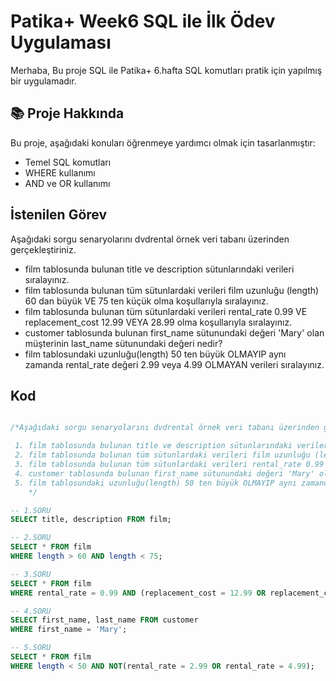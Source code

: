 # Patika+ Week6 SQL ile İlk Ödev Uygulaması
Merhaba,
Bu proje SQL ile Patika+ 6.hafta SQL komutları pratik için yapılmış bir uygulamadır.

## 📚 Proje Hakkında
Bu proje, aşağıdaki konuları öğrenmeye yardımcı olmak için tasarlanmıştır:
- Temel SQL komutları
- WHERE kullanımı
- AND ve OR kullanımı


## İstenilen Görev
Aşağıdaki sorgu senaryolarını dvdrental örnek veri tabanı üzerinden gerçekleştiriniz.
   - film tablosunda bulunan title ve description sütunlarındaki verileri sıralayınız.
   - film tablosunda bulunan tüm sütunlardaki verileri film uzunluğu (length) 60 dan büyük VE 75 ten küçük olma koşullarıyla sıralayınız.
   - film tablosunda bulunan tüm sütunlardaki verileri rental_rate 0.99 VE replacement_cost 12.99 VEYA 28.99 olma koşullarıyla sıralayınız.
   - customer tablosunda bulunan first_name sütunundaki değeri 'Mary' olan müşterinin last_name sütunundaki değeri nedir?
   - film tablosundaki uzunluğu(length) 50 ten büyük OLMAYIP aynı zamanda rental_rate değeri 2.99 veya 4.99 OLMAYAN verileri sıralayınız.

## Kod 
```sql

/*Aşağıdaki sorgu senaryolarını dvdrental örnek veri tabanı üzerinden gerçekleştiriniz.

 1. film tablosunda bulunan title ve description sütunlarındaki verileri sıralayınız.
 2. film tablosunda bulunan tüm sütunlardaki verileri film uzunluğu (length) 60 dan büyük VE 75 ten küçük olma koşullarıyla sıralayınız.
 3. film tablosunda bulunan tüm sütunlardaki verileri rental_rate 0.99 VE replacement_cost 12.99 VEYA 28.99 olma koşullarıyla sıralayınız.
 4. customer tablosunda bulunan first_name sütunundaki değeri 'Mary' olan müşterinin last_name sütunundaki değeri nedir?
 5. film tablosundaki uzunluğu(length) 50 ten büyük OLMAYIP aynı zamanda rental_rate değeri 2.99 veya 4.99 OLMAYAN verileri sıralayınız.
	*/

-- 1.SORU
SELECT title, description FROM film;

-- 2.SORU
SELECT * FROM film
WHERE length > 60 AND length < 75;

-- 3.SORU
SELECT * FROM film
WHERE rental_rate = 0.99 AND (replacement_cost = 12.99 OR replacement_cost = 28.99);

-- 4.SORU
SELECT first_name, last_name FROM customer
WHERE first_name = 'Mary';	

-- 5.SORU
SELECT * FROM film
WHERE length < 50 AND NOT(rental_rate = 2.99 OR rental_rate = 4.99);


```





